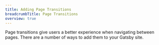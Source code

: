 ```yaml
---
title: Adding Page Transitions
breadcrumbTitle: Page Transitions
overview: true
---
```


Page transitions give users a better experience when navigating between pages. There are a number of ways to add them to your Gatsby site.

<GuideList slug={props.slug} />
